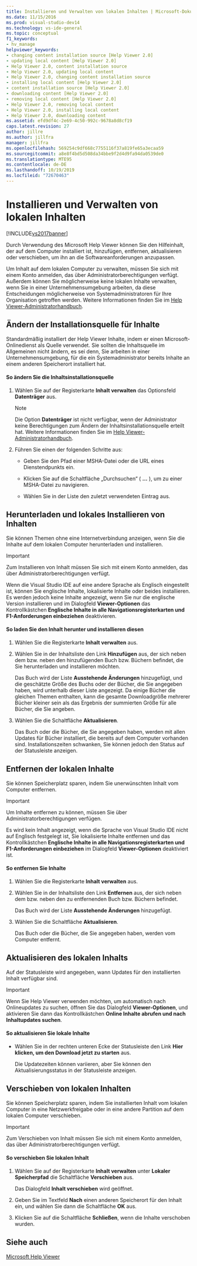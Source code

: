```yaml
---
title: Installieren und Verwalten von lokalen Inhalten | Microsoft-Dokumentation
ms.date: 11/15/2016
ms.prod: visual-studio-dev14
ms.technology: vs-ide-general
ms.topic: conceptual
f1_keywords:
- hv_manage
helpviewer_keywords:
- changing content installation source [Help Viewer 2.0]
- updating local content [Help Viewer 2.0]
- Help Viewer 2.0, content installation source
- Help Viewer 2.0, updating local content
- Help Viewer 2.0, changing content installation source
- installing local content [Help Viewer 2.0]
- content installation source [Help Viewer 2.0]
- downloading content [Help Viewer 2.0]
- removing local content [Help Viewer 2.0]
- Help Viewer 2.0, removing local content
- Help Viewer 2.0, installing local content
- Help Viewer 2.0, downloading content
ms.assetid: efd9df4c-2e69-4c50-992c-9678a8d8cf19
caps.latest.revision: 27
author: jillre
ms.author: jillfra
manager: jillfra
ms.openlocfilehash: 569254c9df668c7755116f37a819fe65a3ecaa59
ms.sourcegitcommit: a8e8f4bd5d508da34bbe9f2d4d9fa94da0539de0
ms.translationtype: MTE95
ms.contentlocale: de-DE
ms.lasthandoff: 10/19/2019
ms.locfileid: "72670463"
---
```

# <a name="install-and-manage-local-content"></a>Installieren und Verwalten von lokalen Inhalten
[!INCLUDE[vs2017banner](../includes/vs2017banner.md)]

Durch Verwendung des Microsoft Help Viewer können Sie den Hilfeinhalt, der auf dem Computer installiert ist, hinzufügen, entfernen, aktualisieren oder verschieben, um ihn an die Softwareanforderungen anzupassen.

 Um Inhalt auf dem lokalen Computer zu verwalten, müssen Sie sich mit einem Konto anmelden, das über Administratorberechtigungen verfügt. Außerdem können Sie möglicherweise keine lokalen Inhalte verwalten, wenn Sie in einer Unternehmensumgebung arbeiten, da diese Entscheidungen möglicherweise von Systemadministratoren für Ihre Organisation getroffen werden. Weitere Informationen finden Sie im [Help Viewer-Administratorhandbuch](../ide/help-viewer-administrator-guide.md).

## <a name="changing-the-content-installation-source"></a>Ändern der Installationsquelle für Inhalte
 Standardmäßig installiert der Help Viewer Inhalte, indem er einen Microsoft-Onlinedienst als Quelle verwendet. Sie sollten die Inhaltsquelle im Allgemeinen nicht ändern, es sei denn, Sie arbeiten in einer Unternehmensumgebung, für die ein Systemadministrator bereits Inhalte an einem anderen Speicherort installiert hat.

#### <a name="to-change-the-content-installation-source"></a>So ändern Sie die Inhaltsinstallationsquelle

1. Wählen Sie auf der Registerkarte **Inhalt verwalten** das Optionsfeld **Datenträger** aus.

    > [!NOTE]
    > Die Option **Datenträger** ist nicht verfügbar, wenn der Administrator keine Berechtigungen zum Ändern der Inhaltsinstallationsquelle erteilt hat. Weitere Informationen finden Sie im [Help Viewer-Administratorhandbuch](../ide/help-viewer-administrator-guide.md).

2. Führen Sie einen der folgenden Schritte aus:

    - Geben Sie den Pfad einer MSHA-Datei oder die URL eines Dienstendpunkts ein.

    - Klicken Sie auf die Schaltfläche „Durchsuchen“ ( **…** ), um zu einer MSHA-Datei zu navigieren.

    - Wählen Sie in der Liste den zuletzt verwendeten Eintrag aus.

## <a name="download-and-install-content-locally"></a>Herunterladen und lokales Installieren von Inhalten
 Sie können Themen ohne eine Internetverbindung anzeigen, wenn Sie die Inhalte auf dem lokalen Computer herunterladen und installieren.

> [!IMPORTANT]
> Zum Installieren von Inhalt müssen Sie sich mit einem Konto anmelden, das über Administratorberechtigungen verfügt.

 Wenn die Visual Studio IDE auf eine andere Sprache als Englisch eingestellt ist, können Sie englische Inhalte, lokalisierte Inhalte oder beides installieren. Es werden jedoch keine Inhalte angezeigt, wenn Sie nur die englische Version installieren und im Dialogfeld **Viewer-Optionen** das Kontrollkästchen **Englische Inhalte in alle Navigationsregisterkarten und F1-Anforderungen einbeziehen** deaktivieren.

#### <a name="to-download-and-install-content"></a>So laden Sie den Inhalt herunter und installieren diesen

1. Wählen Sie die Registerkarte **Inhalt verwalten** aus.

2. Wählen Sie in der Inhaltsliste den Link **Hinzufügen** aus, der sich neben dem bzw. neben den hinzufügenden Buch bzw. Büchern befindet, die Sie herunterladen und installieren möchten.

     Das Buch wird der Liste **Ausstehende Änderungen** hinzugefügt, und die geschätzte Größe des Buchs oder der Bücher, die Sie angegeben haben, wird unterhalb dieser Liste angezeigt. Da einige Bücher die gleichen Themen enthalten, kann die gesamte Downloadgröße mehrerer Bücher kleiner sein als das Ergebnis der summierten Größe für alle Bücher, die Sie angeben.

3. Wählen Sie die Schaltfläche **Aktualisieren**.

     Das Buch oder die Bücher, die Sie angegeben haben, werden mit allen Updates für Bücher installiert, die bereits auf dem Computer vorhanden sind. Installationszeiten schwanken, Sie können jedoch den Status auf der Statusleiste anzeigen.

## <a name="removing-local-content"></a>Entfernen der lokalen Inhalte
 Sie können Speicherplatz sparen, indem Sie unerwünschten Inhalt vom Computer entfernen.

> [!IMPORTANT]
> Um Inhalte entfernen zu können, müssen Sie über Administratorberechtigungen verfügen.

 Es wird kein Inhalt angezeigt, wenn die Sprache von Visual Studio IDE nicht auf Englisch festgelegt ist, Sie lokalisierte Inhalte entfernen und das Kontrollkästchen **Englische Inhalte in alle Navigationsregisterkarten und F1-Anforderungen einbeziehen** im Dialogfeld **Viewer-Optionen** deaktiviert ist.

#### <a name="to-remove-content"></a>So entfernen Sie Inhalte

1. Wählen Sie die Registerkarte **Inhalt verwalten** aus.

2. Wählen Sie in der Inhaltsliste den Link **Entfernen** aus, der sich neben dem bzw. neben den zu entfernenden Buch bzw. Büchern befindet.

     Das Buch wird der Liste **Ausstehende Änderungen** hinzugefügt.

3. Wählen Sie die Schaltfläche **Aktualisieren**.

     Das Buch oder die Bücher, die Sie angegeben haben, werden vom Computer entfernt.

## <a name="updating-local-content"></a>Aktualisieren des lokalen Inhalts
 Auf der Statusleiste wird angegeben, wann Updates für den installierten Inhalt verfügbar sind.

> [!IMPORTANT]
> Wenn Sie Help Viewer verwenden möchten, um automatisch nach Onlineupdates zu suchen, öffnen Sie das Dialogfeld **Viewer-Optionen**, und aktivieren Sie dann das Kontrollkästchen **Online Inhalte abrufen und nach Inhaltupdates suchen**.

#### <a name="to-update-local-content"></a>So aktualisieren Sie lokale Inhalte

- Wählen Sie in der rechten unteren Ecke der Statusleiste den Link **Hier klicken, um den Download jetzt zu starten** aus.

  Die Updatezeiten können variieren, aber Sie können den Aktualisierungsstatus in der Statusleiste anzeigen.

## <a name="moving-local-content"></a>Verschieben von lokalen Inhalten
 Sie können Speicherplatz sparen, indem Sie installierten Inhalt vom lokalen Computer in eine Netzwerkfreigabe oder in eine andere Partition auf dem lokalen Computer verschieben.

> [!IMPORTANT]
> Zum Verschieben von Inhalt müssen Sie sich mit einem Konto anmelden, das über Administratorberechtigungen verfügt.

#### <a name="to-move-local-content"></a>So verschieben Sie lokalen Inhalt

1. Wählen Sie auf der Registerkarte **Inhalt verwalten** unter **Lokaler Speicherpfad** die Schaltfläche **Verschieben** aus.

     Das Dialogfeld **Inhalt verschieben** wird geöffnet.

2. Geben Sie im Textfeld **Nach** einen anderen Speicherort für den Inhalt ein, und wählen Sie dann die Schaltfläche **OK** aus.

3. Klicken Sie auf die Schaltfläche **Schließen**, wenn die Inhalte verschoben wurden.

## <a name="see-also"></a>Siehe auch
 [Microsoft Help Viewer](../ide/microsoft-help-viewer.md)
